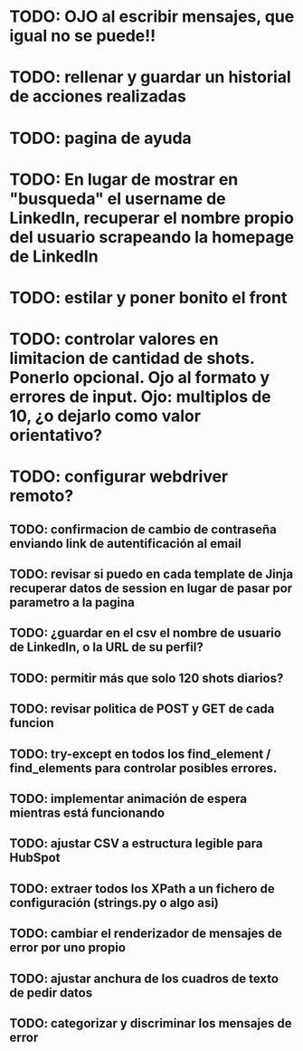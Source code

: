# TODO: OJO al escribir mensajes, que igual no se puede!!
# TODO: rellenar y guardar un historial de acciones realizadas
# TODO: pagina de ayuda
# TODO: En lugar de mostrar en "busqueda" el username de LinkedIn, recuperar el nombre propio del usuario scrapeando la homepage de LinkedIn
# TODO: estilar y poner bonito el front
# TODO: controlar valores en limitacion de cantidad de shots. Ponerlo opcional. Ojo al formato y errores de input. Ojo: multiplos de 10, ¿o dejarlo como valor orientativo?
# TODO: configurar webdriver remoto?

## TODO: confirmacion de cambio de contraseña enviando link de autentificación al email
## TODO: revisar si puedo en cada template de Jinja recuperar datos de session en lugar de pasar por parametro a la pagina
## TODO: ¿guardar en el csv el nombre de usuario de LinkedIn, o la URL de su perfil?
## TODO: permitir más que solo 120 shots diarios?
## TODO: revisar politica de POST y GET de cada funcion
## TODO: try-except en todos los find_element / find_elements para controlar posibles errores.
## TODO: implementar animación de espera mientras está funcionando
## TODO: ajustar CSV a estructura legible para HubSpot
## TODO: extraer todos los XPath a un fichero de configuración (strings.py o algo asi)
## TODO: cambiar el renderizador de mensajes de error por uno propio
## TODO: ajustar anchura de los cuadros de texto de pedir datos
## TODO: categorizar y discriminar los mensajes de error